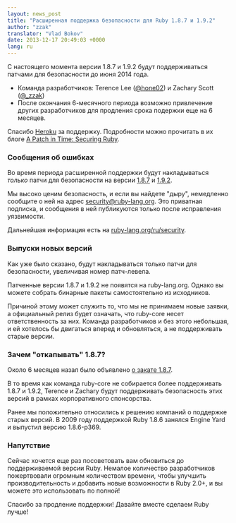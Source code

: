 ```yaml
---
layout: news_post
title: "Расширенная поддержка безопасности для Ruby 1.8.7 и 1.9.2"
author: "zzak"
translator: "Vlad Bokov"
date: 2013-12-17 20:49:03 +0000
lang: ru
---
```


С настоящего момента версии 1.8.7 и 1.9.2 будут поддерживаться патчами для
безопасности до июня 2014 года.

* Команда разработчиков: Terence Lee ([@hone02](https://twitter.com/hone02))
  и Zachary Scott ([@_zzak](https://twitter.com/_zzak))
* После окончания 6-месячного периода возможно привлечение других разработчиков
  для продления срока подержки еще на 6 месяцев.

Спасибо [Heroku][heroku] за поддержку. Подробности можно прочитать в их
блоге [A Patch in Time: Securing Ruby][securing-ruby].

### Сообщения об ошибках

Во время периода расширенной поддержки будут накладываться _только_ патчи для
безопасности на версии [1.8.7][source-187] и [1.9.2][source-192].

Мы высоко ценим безопасность, и если вы найдете "дыру", немедленно сообщите о ней
на адрес security@ruby-lang.org. Это приватная подписка, и сообщения в ней публикуются
только после исправления уязвимости.

Дальнейшая информация есть на [ruby-lang.org/ru/security][security-ru].

### Выпуски новых версий

Как уже было сказано, будут накладываться только патчи для безопасности,
увеличивая номер патч-левела.

Патченные версии 1.8.7 и 1.9.2 не появятся на ruby-lang.org.
Однако вы можете собрать бинарные пакеты самостоятельно из исходников.

Причиной этому может служить то, что мы не принимаем новые заявки, а официальный
релиз будет означать, что ruby-core несет ответственность за них. Команда
разработчиков и без этого небольшая, и ей хотелось бы двигаться вперед и
обновляться, а не поддерживать старые версии.

### Зачем "откапывать" 1.8.7?

Около 6 месяцев назал было объявлено [о закате 1.8.7][sunset-187-ru].

В то время как команда ruby-core не собирается более поддерживать 1.8.7 и 1.9.2,
Terence и Zachary будут поддерживать безопасность этих версий в рамках корпоративного
спонсорства.

Ранее мы положительно относились к решению компаний о поддержке старых версий. В 2009 году
поддержкой Ruby 1.8.6 занялся Engine Yard и выпустил версию 1.8.6-p369.

### Напутствие

Сейчас хочется еще раз посоветовать вам обновиться до поддерживаемой версии Ruby.
Немалое количество разработчиков пожертвовали огромным количеством времени, чтобы
улучшить производительность и добавить новые возможности в Ruby 2.0+, и вы можете
это использовать по полной!

Спасибо за продление поддержки! Давайте вместе сделаем Ruby лучше!


[heroku]:        http://heroku.com/
[securing-ruby]: https://blog.heroku.com/archives/2013/12/5/a_patch_in_time_securing_ruby/
[source-187]:    http://bugs.ruby-lang.org/projects/ruby-187/repository
[source-192]:    http://bugs.ruby-lang.org/projects/ruby-192/repository
[security-ru]:   https://www.ruby-lang.org/ru/security/
[sunset-187-ru]: https://www.ruby-lang.org/ru/news/2013/06/30/we-retire-1-8-7/
